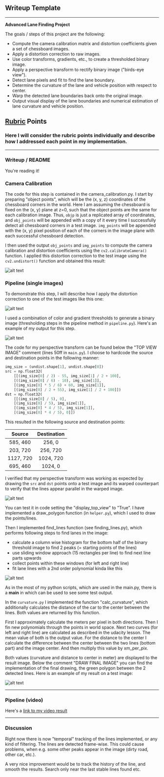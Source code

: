 ## Writeup Template

---

**Advanced Lane Finding Project**

The goals / steps of this project are the following:

* Compute the camera calibration matrix and distortion coefficients given a set of chessboard images.
* Apply a distortion correction to raw images.
* Use color transforms, gradients, etc., to create a thresholded binary image.
* Apply a perspective transform to rectify binary image ("birds-eye view").
* Detect lane pixels and fit to find the lane boundary.
* Determine the curvature of the lane and vehicle position with respect to center.
* Warp the detected lane boundaries back onto the original image.
* Output visual display of the lane boundaries and numerical estimation of lane curvature and vehicle position.

[//]: # (Image References)

[image1]: ./examples/camCalibExample.png "Undistorted Chessboard"
[image2]: ./examples/undistImg.png "Undistorted Image"
[image3]: ./examples/binaryImg.png "Binary Image"
[image4]: ./examples/topView.png "Top View Image"
[image5]: ./examples/findingLines.png "Finding Lines"
[image6]: ./examples/backPlot.png "Green Area Between Lines"

## [Rubric](https://review.udacity.com/#!/rubrics/571/view) Points

### Here I will consider the rubric points individually and describe how I addressed each point in my implementation.  

---

### Writeup / README

You're reading it!

### Camera Calibration

The code for this step is contained in the camera_calibration.py. I start by preparing "object points", which will be the (x, y, z) coordinates of the chessboard corners in the world. Here I am assuming the chessboard is fixed on the (x, y) plane at z=0, such that the object points are the same for each calibration image.  Thus, `objp` is just a replicated array of coordinates, and `obj_points` will be appended with a copy of it every time I successfully detect all chessboard corners in a test image.  `img_points` will be appended with the (x, y) pixel position of each of the corners in the image plane with each successful chessboard detection.  

I then used the output `obj_points` and `img_points` to compute the camera calibration and distortion coefficients using the `cv2.calibrateCamera()` function.  I applied this distortion correction to the test image using the `cv2.undistort()` function and obtained this result: 

![alt text][image1]

### Pipeline (single images)

To demonstrate this step, I will describe how I apply the distortion correction to one of the test images like this one:

![alt text][image2]

I used a combination of color and gradient thresholds to generate a binary image (thresholding steps in the pipeline method in `pipeline.py`).  Here's an example of my output for this step.

![alt text][image3]

The code for my perspective transform can be found below the "TOP VIEW IMAGE" comment (lines 50ff in `main.py`). I choose to hardcode the source and destination points in the following manner:

```python
img_size = (undist.shape[1], undist.shape[0])
src = np.float32(
    [[(img_size[0] / 2) - 55, img_size[1] / 2 + 100],
    [((img_size[0] / 6) - 10), img_size[1]],
    [(img_size[0] * 5 / 6) + 60, img_size[1]],
    [(img_size[0] / 2 + 55), img_size[1] / 2 + 100]])
dst = np.float32(
    [[(img_size[0] / 5), 0],
    [(img_size[0] / 5), img_size[1]],
    [(img_size[0] * 4 / 5), img_size[1]],
    [(img_size[0] * 4 / 5), 0]])
```

This resulted in the following source and destination points:

| Source        | Destination   | 
|:-------------:|:-------------:| 
| 585, 460      | 256, 0        | 
| 203, 720      | 256, 720      |
| 1127, 720     | 1024, 720      |
| 695, 460      | 1024, 0        |

I verified that my perspective transform was working as expected by drawing the `src` and `dst` points onto a test image and its warped counterpart to verify that the lines appear parallel in the warped image.

![alt text][image4]

You can test it in code setting the "display_top_view" to "True". I have implemented a draw_polygon function (in `helper.py`), which I used to draw the points/lines.

Then I implemented find_lines function (see finding_lines.py), which performs following steps to find lanes in the image:
* calculate a column wise histogram for the bottom half of the binary threshold image to find 2 peaks (= starting points of the lines)
* use sliding window approach (15 rectangles per line) to find next line parts upwards 
* collect points within these windows (for left and right line)
* fit lane lines with a 2nd order polynomial kinda like this

![alt text][image5]

As in the most of my python scripts, which are used in the main.py, there is a __main__ in which can be used to see some test output.

In the `curvature.py` I implemented the function "calc_curvature", which additionally calculates the distance of the car to the center between the lines. Both values are returned by this function. 

First I approximately calculate the meters per pixel in both directions. Then I fin new polynomials through the points in world space. Next two curves (for left and right line) are calculated as described in the udacity lesson. The mean value of both is the output value.
For the distance to the center I calculate the difference between the center between the two lines (bottom part) and the image center. And then multiply this value by xm_per_pix.

Both values (curvature and distance to center in meter) are displayed to the result image. Below the comment "DRAW FINAL IMAGE" you can find the implementation of the final drawing, the green polygon between the 2 detected lines. Here is an example of my result on a test image:

![alt text][image6]

---

### Pipeline (video)

Here's a [link to my video result](./output/result_video.mp4)

---

### Discussion

Right now there is now "temporal" tracking of the lines implemented, or any kind of filtering. The lines are detected frame-wise. This could cause problems, when e.g. some other peaks appear in the image (dirty road, other car, etc.). 

A very nice improvement would be to track the history of the line, and smooth the results. Search only near the last stable lines found etc.

